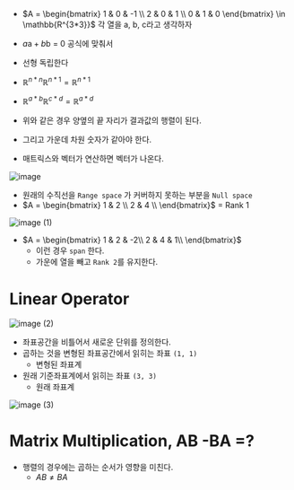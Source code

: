 - $A = \begin{bmatrix}
1 &  0 & -1 \\
2 & 0 & 1 \\
0 & 1 & 0
\end{bmatrix} \in \mathbb{R^{3*3}}$  각 열을 a, b, c라고 생각하자
- $a \text{a} + b\text{b}$ = 0  공식에 맞춰서
- 선형 독립한다

- $\mathbb{R}^{n*n} \mathbb{R}^{n*1} = \mathbb{R}^{n*1}$
- $\mathbb{R}^{a*b} \mathbb{R}^{c*d} = \mathbb{R}^{a*d}$
- 위와 같은 경우 양옆의 끝 자리가 결과값의 행렬이 된다.
- 그리고 가운데 차원 숫자가 같아야 한다.
- 매트릭스와 벡터가 연산하면 벡터가 나온다.

![image](https://github.com/user-attachments/assets/eb2bffd9-a169-49c0-93b6-f148600b5109)

- 원래의 수직선을 `Range space` 가 커버하지 못하는 부분을 `Null space`
- $A = \begin{bmatrix}
1 & 2 \\
2 & 4 \\
\end{bmatrix}$ = Rank 1

![image (1)](https://github.com/user-attachments/assets/c0ed643d-3f0b-48f6-af1f-ebc631e039a4)

- $A = \begin{bmatrix}
1 & 2 & -2\\
2 & 4 & 1\\
\end{bmatrix}$
    - 이런 경우 `span` 한다.
    - 가운에 열을 빼고 `Rank 2`를 유지한다.

# Linear Operator

![image (2)](https://github.com/user-attachments/assets/81d2d249-ecf5-46f7-9c15-64ddb8710538)

- 좌표공간을 비틀어서 새로운 단위를 정의한다.
- 곱하는 것을 변형된 좌표공간에서 읽히는 좌표 `(1, 1)`
    - 변형된 좌표계
- 원래 기준좌표계에서 읽히는 좌표 `(3, 3)`
    - 원래 좌표계

![image (3)](https://github.com/user-attachments/assets/0fddd85c-d6fc-41a7-ba2e-b06b32f35828)

# Matrix Multiplication, AB -BA =?

- 행렬의 경우에는 곱하는 순서가 영향을 미친다.
    - $AB \neq  BA$